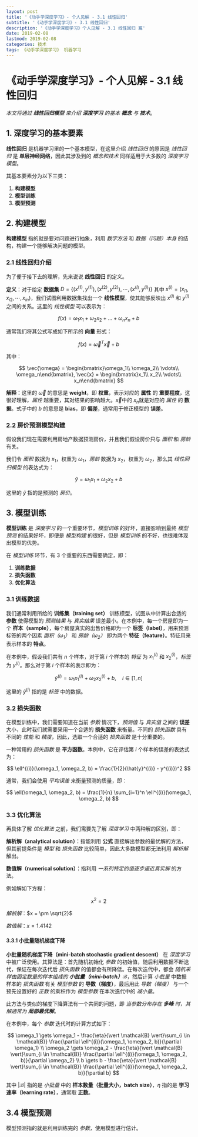 ```yaml
---
layout: post
title: '《动手学深度学习》- 个人见解 - 3.1 线性回归'
subtitle: '《动手学深度学习》- 3.1 线性回归'
description: '《动手学深度学习》个人见解 - 3.1 线性回归 篇'
date: 2019-02-08
lastmod: 2019-02-08
categories: 技术
tags: 《动手学深度学习》 机器学习
---
```

# 《动手学深度学习》- 个人见解 - 3.1 线性回归

*本文将通过 **线性回归模型** 来介绍 **深度学习** 的基本 **概念** 与 **技术***。

## 1. 深度学习的基本要素

**线性回归** 是机器学习里的一个基本模型，在这里介绍 *线性回归* 的原因是 *线性回归* 是 **单层神经网络**，因此其涉及到的 *概念和技术* 同样适用于大多数的 *深度学习模型*。

其基本要素分为以下三类：

1. **构建模型**
2. **模型训练**
3. **模型预测**



## 2. 构建模型

**构建模型** 指的就是要对问题进行抽象，利用 *数学方法* 和 *数据（问题）本身* 的结构，构建一个能够解决问题的模型。



### 2.1 线性回归介绍

为了便于接下去的理解，先来说说 **线性回归** 的定义。



**定义**：对于给定 **数据集** $D = \{(x^{(1)}, y^{(1)}), (x^{(2)}, y^{(2)}), \cdots, (x^{(i)}, y^{(i)})\}$ 其中 $x^{(i)} = (x_{i1}, x_{i2}, \cdots, x_{in})$，我们试图利用数据集找出一个 **线性模型**，使其能够反映出 $x^{(i)}$ 和 $y^{(i)}$ 之间的关系。这里的 *线性模型* 可以表示为：


$$
f(x) = \omega_1x_1 + \omega_2x_2 + ... + \omega_nx_n + b
$$


通常我们将其公式写成如下所示的 **向量** 形式：


$$
f(x) = \vec{\omega}^T\vec{x} + b
$$


其中：


$$
\vec{\omega} = \begin{bmatrix}\omega_1\\ \omega_2\\ \vdots\\ \omega_n\end{bmatrix}, \vec{x} = \begin{bmatrix}x_1\\ x_2\\ \vdots\\ x_n\end{bmatrix}
$$


**解释**：这里的 $\vec{\omega}​$ 的意思是 **weight**，即 **权重**，表示对应的 **属性** 的 **重要程度**，这很好理解，*属性* 越重要，其对结果的影响越大。$\vec{x}​$ 中的 $x_n​$ 就是对应的 *属性* 的 **数据**。式子中的 $b​$ 的意思是 **bias**，即 **偏差**，通常用于修正模型的 **误差**。



### 2.2 房价预测模型构建

假设我们现在需要利用房地产数据预测房价，并且我们假设房价只与 *面积* 和 *房龄* 有关。

我们令 *面积* 数据为 $x_1$，权重为 $\omega_1$，*房龄* 数据为 $x_2$，权重为 $\omega_2$，那么其 *线性回归模型* 的表达式为：


$$
\hat{y} = \omega_1 x_1 + \omega_2 x_2 + b
$$


这里的 $\hat{y}$ 指的是预测的 *房价*。



## 3. 模型训练

**模型训练** 是 *深度学习* 的一个重要环节，*模型训练* 的好坏，直接影响到最终 *模型预测* 的结果好坏，即便是 *模型构建* 的很好，但是 *模型训练* 的不好，也很难体现出模型的优势。

在 *模型训练* 环节，有 3 个重要的东西需要确定，即：

1. **训练数据**
2. **损失函数**
3. **优化算法**



### 3.1 训练数据

我们通常利用所给的 **训练集（training set）** 训练模型，试图从中计算出合适的 **参数** 使得模型的 *预测结果* 与 *真实结果* 误差最小。在本例中，每一个房屋即为一个 **样本（sample）**，每个房屋真实的出售价格即为一个 **标签（label）**，用来预测标签的两个因素 *面积（$\omega_1$）* 和 *房龄（$\omega_2$）* 即为两个 **特征（feature）**。特征用来表示样本的 **特点**。

在本例中，假设我们共有 $n$ 个样本，对于第 $i$ 个样本的 *特征* 为 $x^{(i)}_1$ 和 $x^{(i)}_2$，*标签* 为 $y^{(i)}$。那么对于第 $i$ 个样本的表示即为：


$$
\hat{y}^{(i)} = \omega_1 x^{(i)}_1 + \omega_2 x^{(i)}_2 + b, \quad i\in[1, n]
$$


这里的 $\hat{y}^{(i)}$ 指的是 *标签* 中的数据。



### 3.2 损失函数

在模型训练中，我们需要知道在当前 *参数* 情况下，*预测值* 与 *真实值* 之间的 **误差** 大小，此时我们就需要采用一个合适的 **损失函数** 来衡量。不同的 *损失函数* 具有不同的 *性能* 和 *精度*，因此，选取一个合适的 *损失函数* 是十分重要的。

一种常用的 *损失函数* 是 **平方函数**。本例中，它在评估第 $i$ 个样本的误差的表达式为：


$$
\ell^{(i)}(\omega_1, \omega_2, b) = \frac{1}{2}(\hat{y}^{(i)} - y^{(i)})^2
$$


通常，我们会使用 *平均误差* 来衡量预测的质量，即：


$$
\ell(\omega_1, \omega_2, b) = \frac{1}{n} \sum_{i=1}^n \ell^{(i)}(\omega_1, \omega_2, b)
$$



### 3.3 优化算法

再具体了解 *优化算法* 之前，我们需要先了解 *深度学习* 中两种解的区别，即：

**解析解（analytical solution）**：指能利用 **公式** 直接解出参数的最优解的方法，但其前提条件是 *模型* 和 *损失函数* 比较简单，因此大多数模型都无法利用 *解析解* 解出。

**数值解（numerical solution）**：指利用 *一系列特定的值逐步逼近真实解* 的方法。

例如解如下方程：


$$
x^2 = 2
$$


*解析解*：$x = \pm \sqrt{2}$

*数值解*：$x = 1.4142​$



#### 3.3.1 小批量随机梯度下降

**小批量随机梯度下降（mini-batch stochastic gradient descent）** 在 *深度学习* 中被广泛使用。其算法是：首先随机初始化 *参数* 的初始值，随后利用数据不断迭代，保证在每次迭代后 *损失函数* 的值都会有所降低。在每次迭代中，都会 *随机采样由固定数量的样本组成的 **小批量（mini-batch）**$\mathcal{B}​$*，然后计算 *小批量* 中数据样本的 *损失函数* 有关 *模型参数* 的 **导数（梯度）**，最后用此 *导数（梯度）* 与一个预先设置好的 *正数* 的乘积作为 *模型参数* 在本次迭代中的 *减小量*。

此方法与类似的梯度下降算法有一个共同的问题，即 *当参数分布存在 **多峰** 时，其解通常为 **局部最优解***。

在本例中，每个 *参数* 迭代时的计算方式如下：


$$
\omega_1 \gets \omega_1 - \frac{\eta}{\vert \mathcal{B} \vert}\sum_{i \in \mathcal{B}} \frac{\partial \ell^{(i)}(\omega_1, \omega_2, b)}{\partial \omega_1}
\\
\omega_2 \gets \omega_2 - \frac{\eta}{\vert \mathcal{B} \vert}\sum_{i \in \mathcal{B}} \frac{\partial \ell^{(i)}(\omega_1, \omega_2, b)}{\partial \omega_2}
\\
b \gets b - \frac{\eta}{\vert \mathcal{B} \vert}\sum_{i \in \mathcal{B}} \frac{\partial \ell^{(i)}(\omega_1, \omega_2, b)}{\partial b}
$$


其中 $\vert \mathcal{B} \vert$ 指的是 *小批量* 中的 **样本数量（批量大小，batch size）**，$\eta$ 指的是 **学习速率（learning rate）**，通常取 **正数**。



## 3.4 模型预测

模型预测指的就是利用训练完的 *参数*，使用模型进行估计。